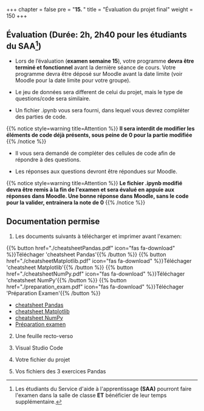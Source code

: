 +++
chapter = false
pre = "<b>15. </b>"
title = "Évaluation du projet final"
weight = 150
+++

## Évaluation (Durée: 2h, 2h40 pour les étudiants du SAA[^1])

- Lors de l’évaluation (**examen semaine 15**), votre programme **devra être terminé et fonctionnel** avant la dernière séance de cours. Votre programme devra être déposé sur Moodle avant la date limite (voir Moodle pour la date limite pour votre groupe).

- Le jeu de données sera different de celui du projet, mais le type de questions/code sera similaire.

- Un fichier .ipynb vous sera fourni, dans lequel vous devrez compléter des parties de code.

{{% notice style=warning title=Attention %}}
**Il sera interdit de modifier les éléments de code déjà présents, sous peine de 0 pour la partie modifiée**
{{% /notice %}}

- Il vous sera demandé de compléter des cellules de code afin de répondre à des questions. 

- Les réponses aux questions devront être répondues sur Moodle.


{{% notice style=warning title=Attention %}}
**Le fichier .ipynb modifié devra être remis à la fin de l'examen et sera évalué en appuie aux réponses dans Moodle. **Une bonne réponse dans Moodle, sans le code pour la valider, entrainera la note de 0****
{{% /notice %}}

## Documentation permise

1. Les documents suivants à télécharger et imprimer avant l'examen:

{{% button href="./cheatsheetPandas.pdf" icon="fas fa-download" %}}Téléchager 'cheatsheet Pandas'{{% /button %}}
{{% button href="./cheatsheetMatplotlib.pdf" icon="fas fa-download" %}}Téléchager 'cheatsheet Matplotlib'{{% /button %}}
{{% button href="./cheatsheetNumPy.pdf" icon="fas fa-download" %}}Téléchager 'cheatsheet NumPy'{{% /button %}}
{{% button href="./preparation_exam.pdf" icon="fas fa-download" %}}Téléchager 'Préparation Examen'{{% /button %}}

 - [cheatsheet Pandas](./cheatsheetPandas.pdf)
 - [cheatsheet Matplotlib](./cheatsheetMatplotlib.pdf)
 - [cheatsheet NumPy](./cheatsheetNumPy.pdf)
 - [Préparation examen](./preparation_exam.pdf)

2. Une feuille recto-verso

3. Visual Studio Code

4. Votre fichier du projet

5. Vos fichiers des 3 exercices Pandas

[^1]: Les étudiants du Service d'aide à l'apprentissage **(SAA)** pourront faire l'examen dans la salle de classe **ET** bénéficier de leur temps supplémentaire.
